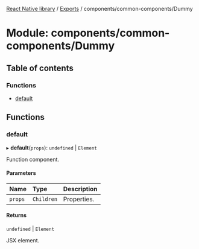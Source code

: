 [React Native library](../index.md) / [Exports](../modules.md) / components/common-components/Dummy

# Module: components/common-components/Dummy

## Table of contents

### Functions

- [default](components_common_components_Dummy.md#default)

## Functions

### default

▸ **default**(`props`): `undefined` \| `Element`

Function component.

#### Parameters

| Name | Type | Description |
| :------ | :------ | :------ |
| `props` | `Children` | Properties. |

#### Returns

`undefined` \| `Element`

JSX element.
